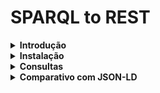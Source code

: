 # SPARQL to REST

<details>
<summary> <b> Introdução </b> </summary>
<p>

Este projeto visa desenvolver uma prova de conceito (PoC) para exposição dos dados (triplas RDF) de um endpoint SPARQL por meio de um endpoint RESTful através do projeto [RAMOSE](https://github.com/opencitations/ramose).

O projeto RAMOSE permite o desenvolvimento ágil de APIs RESTful na linguagem Python através do framework [Flask](https://github.com/pallets/flask). Através de routing podemos mapear requisições HTTP para execução de uma query SPARQL pré-definida.

O mapeamento de URLs para as queries é realizado através de um arquivo de configuração em formato de texto. Alguns exemplos estão disponíveis [neste repositório](https://github.com/opencitations/api) da organização OpenCitations.

Além de proporcionar o acesso massivo à triplestores sem a curva de aprendizado da web semântica, é possível definir múltiplas APIs a partir de múltiplos endpoints SPARQL, permitindo integração entre diversos sistemas. O artigo base do projeto está disponível no [Semantic Web Journal](http://www.semantic-web-journal.net/content/creating-restful-apis-over-sparql-endpoints-using-ramose-0).

Para ilustrar a conversão, foi utilizado o seguinte endpoint SPARQL:

- Wikidata: https://query.wikidata.org/

</p>
</details>


<details>
<summary> <b> Instalação </b> </summary>
<p>

O primeiro passo é clonar o repositório:

```sh
git clone --recurse-submodules https://github.com/gabrielchristo/sparql-to-rest.git
```

### Backend RAMOSE

Para executar o backend RAMOSE leia os detalhes de execução [aqui](https://github.com/gabrielchristo/sparql-to-rest/blob/main/api/README.md). Com o backend iniciado deve ser possível acessar a API por:

```
http://localhost:5050/api/
```

e observar a seguinte tela:

![](imgs/ramose_home.png)

### GUI

Para executar a interface gráfica leia os detalhes de execução [aqui](). Com a GUI iniciada deve ser possível acessar a mesma por:

```
http://localhost:4200
```

e observar a seguinte tela:

![](imgs/gui_home.png)

</p>
</details>


<details>
<summary> <b> Consultas </b> </summary>
<p>

ToDo ...

```sparql
SELECT DISTINCT ?PersonLabel ?NPLabel (YEAR(?When) as ?year) ?Pic
WHERE {
  ?Person p:P166 ?NobelPrize .
  ?NobelPrize ps:P166/wdt:P279* wd:Q7191 ;
              ps:P166/rdfs:label ?NPLabel filter (lang(?NPLabel) = "en") .
  OPTIONAL {
    ?NobelPrize pq:P585 ?When .
    ?Person wdt:P18 ?Pic
  }
  SERVICE wikibase:label {
    bd:serviceParam wikibase:language "[AUTO_LANGUAGE],en" .
  }
} ORDER BY ?year
```

</p>
</details>


<details>
<summary> <b> Comparativo com JSON-LD </b> </summary>
<p>

Enquanto o [JSON-LD](https://json-ld.org/spec/latest/json-ld/) (JavaScript Object Notation for Linked Data) busca manter a semântica de triplas (Linked Data) e um objeto `context` para facilitar uma posterior conversão em modelos RDF, o projeto RAMOSE optou por retornar os dados em JSON com formatação livre.

É possível retornar somente as propriedades desejadas de uma query, a partir de modificações no atributo `field_type` do arquivo de configuração. Também é possível aplicar filtros de pré-processamento e pós-processamento no retorno da query SPARQL. Essa liberdade para modelagem da API pode ser benéfica para fins de manutenção e criação de uma especificação [OpenAPI](https://github.com/OAI/OpenAPI-Specification). 

</p>
</details>

